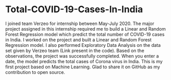 # Total-COVID-19-Cases-In-India
I joined team Verzeo for internship between May-July 2020. The major project assigned in this internship required me to build a Linear and Random Forest Regression model which predict the total number of COVID-19 cases in India. I worked on the project and built a Linear and Random Forest Regression model. I also performed Exploratory Data Analysis on the data set given by Verzeo team (Link present in the code). Based on the observations, the project was successfully completed. When you enter a date, the model predicts the total cases of Corona virus in India. This is my first project based on Machine Learning. Glad to share it on GitHub as my contribution to open source.
